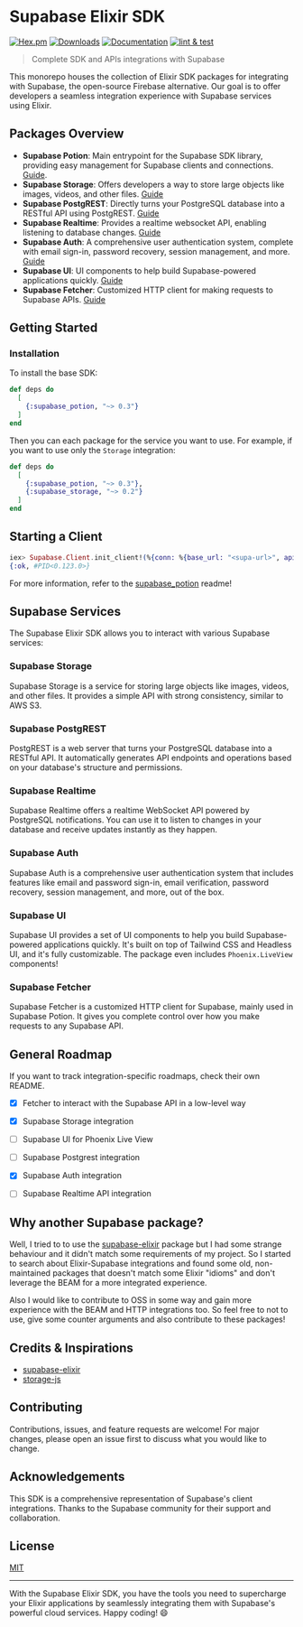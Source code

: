 # Supabase Elixir SDK

[![Hex.pm](https://img.shields.io/hexpm/v/supabase_potion.svg)](https://hex.pm/packages/supabase_potion)
[![Downloads](https://img.shields.io/hexpm/dt/supabase_potion.svg)](https://hex.pm/packages/supabase_potion)
[![Documentation](https://img.shields.io/badge/documentation-gray)](https://hexdocs.pm/supabase_potion)
[![lint & test](https://github.com/zoedsoupe/supabase/actions/workflows/ci.yml/badge.svg)](https://github.com/zoedsoupe/supabase/actions/workflows/ci.yml)

> Complete SDK and APIs integrations with Supabase

This monorepo houses the collection of Elixir SDK packages for integrating with Supabase, the open-source Firebase alternative. Our goal is to offer developers a seamless integration experience with Supabase services using Elixir.

## Packages Overview

- **Supabase Potion**: Main entrypoint for the Supabase SDK library, providing easy management for Supabase clients and connections. [Guide](./apps/supabase_potion/README.md).
- **Supabase Storage**: Offers developers a way to store large objects like images, videos, and other files. [Guide](./guides/storage.md)
- **Supabase PostgREST**: Directly turns your PostgreSQL database into a RESTful API using PostgREST. [Guide](#)
- **Supabase Realtime**: Provides a realtime websocket API, enabling listening to database changes. [Guide](#)
- **Supabase Auth**: A comprehensive user authentication system, complete with email sign-in, password recovery, session management, and more. [Guide](./apps/supabase_auth/README.md)
- **Supabase UI**: UI components to help build Supabase-powered applications quickly. [Guide](#)
- **Supabase Fetcher**: Customized HTTP client for making requests to Supabase APIs. [Guide](./guides/fetcher.md)

## Getting Started

### Installation

To install the base SDK:

```elixir
def deps do
  [
    {:supabase_potion, "~> 0.3"}
  ]
end
```

Then you can each package for the service you want to use. For example, if you want to use only the `Storage` integration:

```elixir
def deps do
  [
    {:supabase_potion, "~> 0.3"},
    {:supabase_storage, "~> 0.2"}
  ]
end
```

## Starting a Client

```elixir
iex> Supabase.Client.init_client!(%{conn: %{base_url: "<supa-url>", api_key: "<supa-key>"}, name: MyClient})
{:ok, #PID<0.123.0>}
```

For more information, refer to the [supabase_potion](./apps/supabase_potion/README.md) readme!

## Supabase Services

The Supabase Elixir SDK allows you to interact with various Supabase services:

### Supabase Storage

Supabase Storage is a service for storing large objects like images, videos, and other files. It provides a simple API with strong consistency, similar to AWS S3.

### Supabase PostgREST

PostgREST is a web server that turns your PostgreSQL database into a RESTful API. It automatically generates API endpoints and operations based on your database's structure and permissions.

### Supabase Realtime

Supabase Realtime offers a realtime WebSocket API powered by PostgreSQL notifications. You can use it to listen to changes in your database and receive updates instantly as they happen.

### Supabase Auth

Supabase Auth is a comprehensive user authentication system that includes features like email and password sign-in, email verification, password recovery, session management, and more, out of the box.

### Supabase UI

Supabase UI provides a set of UI components to help you build Supabase-powered applications quickly. It's built on top of Tailwind CSS and Headless UI, and it's fully customizable. The package even includes `Phoenix.LiveView` components!

### Supabase Fetcher

Supabase Fetcher is a customized HTTP client for Supabase, mainly used in Supabase Potion. It gives you complete control over how you make requests to any Supabase API.

## General Roadmap

If you want to track integration-specific roadmaps, check their own README.

- [x] Fetcher to interact with the Supabase API in a low-level way
- [x] Supabase Storage integration
- [ ] Supabase UI for Phoenix Live View
- [ ] Supabase Postgrest integration
- [x] Supabase Auth integration
- [ ] Supabase Realtime API integration


## Why another Supabase package?

Well, I tried to to use the [supabase-elixir](https://github.com/treebee/supabase-elixir) package but I had some strange behaviour and it didn't match some requirements of my project. So I started to search about Elixir-Supabase integrations and found some old, non-maintained packages that doesn't match some Elixir "idioms" and don't leverage the BEAM for a more integrated experience.

Also I would like to contribute to OSS in some way and gain more experience with the BEAM and HTTP integrations too. So feel free to not to use, give some counter arguments and also contribute to these packages!

## Credits & Inspirations

- [supabase-elixir](https://github.com/treebee/supabase-elixir)
- [storage-js](https://github.com/supabase/storage-js)

## Contributing

Contributions, issues, and feature requests are welcome! For major changes, please open an issue first to discuss what you would like to change.

## Acknowledgements

This SDK is a comprehensive representation of Supabase's client integrations. Thanks to the Supabase community for their support and collaboration.

## License

[MIT](LICENSE)

---

With the Supabase Elixir SDK, you have the tools you need to supercharge your Elixir applications by seamlessly integrating them with Supabase's powerful cloud services. Happy coding! 😄
